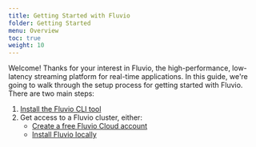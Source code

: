 ```yaml
---
title: Getting Started with Fluvio
folder: Getting Started
menu: Overview
toc: true
weight: 10
---
```


Welcome! Thanks for your interest in Fluvio, the high-performance, low-latency
streaming platform for real-time applications. In this guide, we're going to
walk through the setup process for getting started with Fluvio. There are two
main steps:

1) [Install the Fluvio CLI tool]
2) Get access to a Fluvio cluster, either:
    - [Create a free Fluvio Cloud account]
    - [Install Fluvio locally]

[Install the Fluvio CLI tool]: ./fluvio-cli
[Create a free Fluvio Cloud account]: ./fluvio-cloud
[Install Fluvio locally]: ./fluvio-local
